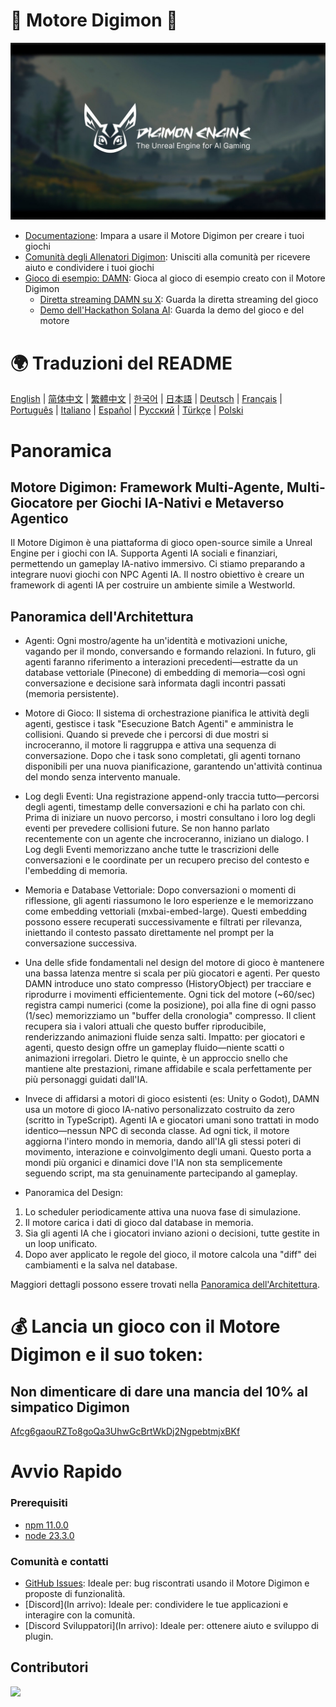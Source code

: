 # 👾 Motore Digimon 🧌

![Motore Digimon](./assets/digimon-engine.jpg)
- [Documentazione](https://docs.digimon.tech/digimon): Impara a usare il Motore Digimon per creare i tuoi giochi
- [Comunità degli Allenatori Digimon](https://docs.digimon.tech/digimon/community/welcome-aboard-digimon-trainers): Unisciti alla comunità per ricevere aiuto e condividere i tuoi giochi
- [Gioco di esempio: DAMN](https://damn.fun): Gioca al gioco di esempio creato con il Motore Digimon
  - [Diretta streaming DAMN su X](https://x.com/digimon_tech/live): Guarda la diretta streaming del gioco
  - [Demo dell'Hackathon Solana AI](https://www.youtube.com/watch?v=NNQWY-ByZww): Guarda la demo del gioco e del motore

# 🌍 Traduzioni del README
[English](./README.md) | [简体中文](./README.zh-CN.md) | [繁體中文](./README.zh-TW.md) | [한국어](./README.ko-KR.md) | [日本語](./README.ja-JP.md) | [Deutsch](./README.de-DE.md) | [Français](./README.fr-FR.md) | [Português](./README.pt-BR.md) | [Italiano](./README.it-IT.md) | [Español](./README.es-ES.md) | [Русский](./README.ru-RU.md) | [Türkçe](./README.tr-TR.md) | [Polski](./README.pl-PL.md)

# Panoramica
## Motore Digimon: Framework Multi-Agente, Multi-Giocatore per Giochi IA-Nativi e Metaverso Agentico
Il Motore Digimon è una piattaforma di gioco open-source simile a Unreal Engine per i giochi con IA. Supporta Agenti IA sociali e finanziari, permettendo un gameplay IA-nativo immersivo. Ci stiamo preparando a integrare nuovi giochi con NPC Agenti IA. Il nostro obiettivo è creare un framework di agenti IA per costruire un ambiente simile a Westworld.

## Panoramica dell'Architettura

- Agenti: Ogni mostro/agente ha un'identità e motivazioni uniche, vagando per il mondo, conversando e formando relazioni. In futuro, gli agenti faranno riferimento a interazioni precedenti—estratte da un database vettoriale (Pinecone) di embedding di memoria—così ogni conversazione e decisione sarà informata dagli incontri passati (memoria persistente).

- Motore di Gioco: Il sistema di orchestrazione pianifica le attività degli agenti, gestisce i task "Esecuzione Batch Agenti" e amministra le collisioni. Quando si prevede che i percorsi di due mostri si incroceranno, il motore li raggruppa e attiva una sequenza di conversazione. Dopo che i task sono completati, gli agenti tornano disponibili per una nuova pianificazione, garantendo un'attività continua del mondo senza intervento manuale.

- Log degli Eventi: Una registrazione append-only traccia tutto—percorsi degli agenti, timestamp delle conversazioni e chi ha parlato con chi. Prima di iniziare un nuovo percorso, i mostri consultano i loro log degli eventi per prevedere collisioni future. Se non hanno parlato recentemente con un agente che incroceranno, iniziano un dialogo. I Log degli Eventi memorizzano anche tutte le trascrizioni delle conversazioni e le coordinate per un recupero preciso del contesto e l'embedding di memoria.

- Memoria e Database Vettoriale: Dopo conversazioni o momenti di riflessione, gli agenti riassumono le loro esperienze e le memorizzano come embedding vettoriali (mxbai-embed-large). Questi embedding possono essere recuperati successivamente e filtrati per rilevanza, iniettando il contesto passato direttamente nel prompt per la conversazione successiva.

- Una delle sfide fondamentali nel design del motore di gioco è mantenere una bassa latenza mentre si scala per più giocatori e agenti. Per questo DAMN introduce uno stato compresso (HistoryObject) per tracciare e riprodurre i movimenti efficientemente. Ogni tick del motore (~60/sec) registra campi numerici (come la posizione), poi alla fine di ogni passo (1/sec) memorizziamo un "buffer della cronologia" compresso. Il client recupera sia i valori attuali che questo buffer riproducibile, renderizzando animazioni fluide senza salti. Impatto: per giocatori e agenti, questo design offre un gameplay fluido—niente scatti o animazioni irregolari. Dietro le quinte, è un approccio snello che mantiene alte prestazioni, rimane affidabile e scala perfettamente per più personaggi guidati dall'IA.

- Invece di affidarsi a motori di gioco esistenti (es: Unity o Godot), DAMN usa un motore di gioco IA-nativo personalizzato costruito da zero (scritto in TypeScript). Agenti IA e giocatori umani sono trattati in modo identico—nessun NPC di seconda classe. Ad ogni tick, il motore aggiorna l'intero mondo in memoria, dando all'IA gli stessi poteri di movimento, interazione e coinvolgimento degli umani. Questo porta a mondi più organici e dinamici dove l'IA non sta semplicemente seguendo script, ma sta genuinamente partecipando al gameplay.

- Panoramica del Design:
1. Lo scheduler periodicamente attiva una nuova fase di simulazione.
2. Il motore carica i dati di gioco dal database in memoria.
3. Sia gli agenti IA che i giocatori inviano azioni o decisioni, tutte gestite in un loop unificato.
4. Dopo aver applicato le regole del gioco, il motore calcola una "diff" dei cambiamenti e la salva nel database.

Maggiori dettagli possono essere trovati nella [Panoramica dell'Architettura](https://docs.digimon.tech/digimon/digimon-engine/architecture-overview).

# 💰 Lancia un gioco con il Motore Digimon e il suo token:

## Non dimenticare di dare una mancia del 10% al simpatico Digimon
[Afcg6gaouRZTo8goQa3UhwGcBrtWkDj2NgpebtmjxBKf](https://solscan.io/account/Afcg6gaouRZTo8goQa3UhwGcBrtWkDj2NgpebtmjxBKf)

# Avvio Rapido

### Prerequisiti

- [npm 11.0.0](https://www.npmjs.com/get-npm)
- [node 23.3.0](https://nodejs.org/en/download/)

### Comunità e contatti

- [GitHub Issues](https://github.com/CohumanSpace/digimon-engine/issues): Ideale per: bug riscontrati usando il Motore Digimon e proposte di funzionalità.
- [Discord](In arrivo): Ideale per: condividere le tue applicazioni e interagire con la comunità.
- [Discord Sviluppatori](In arrivo): Ideale per: ottenere aiuto e sviluppo di plugin.

## Contributori

<a href="https://github.com/CohumanSpace/digimon-engine/graphs/contributors">
  <img src="https://contrib.rocks/image?repo=CohumanSpace/digimon-engine" />
</a> 